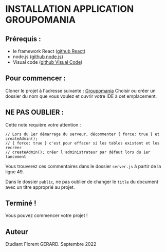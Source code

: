 # INSTALLATION APPLICATION GROUPOMANIA

## Prérequis :

- le framework React ([github React](https://github.com/reactjs))
- node.js ([github node.js](https://github.com/nodejs))
- Visual code ([github Visual Code](https://code.visualstudio.com/docs/editor/github))

## Pour commencer :

Cloner le projet à l'adresse suivante : [Groupomania](https://github.com/PapaG57/P7_DEV_GROUPOMANIA-.git)
Choisir ou créer un dossier du nom que vous voulez et ouvrir votre IDE à cet emplacement.

## NE PAS OUBLIER :

Cette note requière votre attention :

```
// Lors du 1er démarrage du serveur, décommenter { force: true } et createAdmin();
// { force: true } c'est pour effacer si les tables existent et les recréer
// createAdmin(); créer l'administrateur par défaut lors du 1er lancement
```

Vous trouverez ces commentaires dans le dossier `server.js` à partir de la ligne 49.

Dans le dossier `public`, ne pas oublier de changer le `title` du document avec un titre approprié au projet.

## Terminé !

Vous pouvez commencer votre projet !

## Auteur

Etudiant Florent GERARD. Septembre 2022
